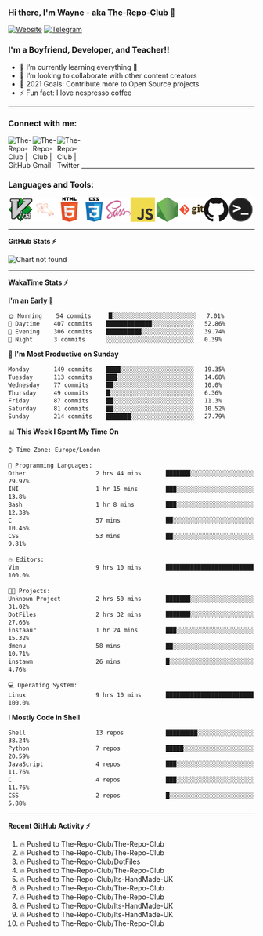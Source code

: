 ### Hi there, I'm Wayne - aka [The-Repo-Club][website] 👋

[![Website](https://img.shields.io/website?label=github.com/The-Repo-Club/&color=orange&style=flat-square&url=https://github.com/The-Repo-Club/)][website]
[![Telegram](https://img.shields.io/badge/Chat%20on-Telegram-orange.svg?color=orange&logo=telegram&style=flat-square)][telegram]

### I'm a Boyfriend, Developer, and Teacher!!

- 🌱 I’m currently learning everything 🤣
- 👯 I’m looking to collaborate with other content creators
- 🥅 2021 Goals: Contribute more to Open Source projects
- ⚡ Fun fact: I love nespresso coffee

---
### Connect with me:

[<img align="left" alt="The-Repo-Club | GitHub" width="50px" src="https://cdn.jsdelivr.net/npm/simple-icons@v3/icons/github.svg" />][website]
[<img align="left" alt="The-Repo-Club | Gmail" width="50px" src="https://cdn.jsdelivr.net/npm/simple-icons@v3/icons/gmail.svg" />][email]
[<img align="left" alt="The-Repo-Club | Twitter" width="50px" src="https://cdn.jsdelivr.net/npm/simple-icons@v3/icons/telegram.svg" />][telegram]

[website]: https://github.com/The-Repo-Club/
[email]: mailto:wayne6324@gmail.com
[telegram]: https://t.me/TheRepoClub

<br />
<br />
<br />

---
### Languages and Tools:

<img align="left" alt="Vim" width="50px" src="https://raw.githubusercontent.com/github/explore/80688e429a7d4ef2fca1e82350fe8e3517d3494d/topics/vim/vim.png" />
<img align="left" alt="Fish" width="50px" src="https://raw.githubusercontent.com/github/explore/80688e429a7d4ef2fca1e82350fe8e3517d3494d/topics/fish/fish.png" />
<img align="left" alt="HTML5" width="50px" src="https://raw.githubusercontent.com/github/explore/80688e429a7d4ef2fca1e82350fe8e3517d3494d/topics/html/html.png" />
<img align="left" alt="CSS3" width="50px" src="https://raw.githubusercontent.com/github/explore/80688e429a7d4ef2fca1e82350fe8e3517d3494d/topics/css/css.png" />
<img align="left" alt="Sass" width="50px" src="https://raw.githubusercontent.com/github/explore/80688e429a7d4ef2fca1e82350fe8e3517d3494d/topics/sass/sass.png" />
<img align="left" alt="JavaScript" width="50px" src="https://raw.githubusercontent.com/github/explore/80688e429a7d4ef2fca1e82350fe8e3517d3494d/topics/javascript/javascript.png" />
<img align="left" alt="Node.js" width="50px" src="https://raw.githubusercontent.com/github/explore/80688e429a7d4ef2fca1e82350fe8e3517d3494d/topics/nodejs/nodejs.png" />
<img align="left" alt="Git" width="50px" src="https://raw.githubusercontent.com/github/explore/80688e429a7d4ef2fca1e82350fe8e3517d3494d/topics/git/git.png" />
<img align="left" alt="GitHub" width="50px" src="https://raw.githubusercontent.com/github/explore/78df643247d429f6cc873026c0622819ad797942/topics/github/github.png" />
<img align="left" alt="Terminal" width="50px" src="https://raw.githubusercontent.com/github/explore/80688e429a7d4ef2fca1e82350fe8e3517d3494d/topics/terminal/terminal.png" />

<br />
<br />
<br />

---

**GitHub Stats ⚡**

![Chart not found](https://github-readme-stats.vercel.app/api?username=The-Repo-Club&theme=tokyonight&show_icons=true&count_private=true&hide_border=true&include_all_commits=true&custom_title=The-Repo-Club%27s+GitHub+Stats)


---

**WakaTime Stats ⚡**

<!--START_SECTION:waka-->
**I'm an Early 🐤** 

```text
🌞 Morning    54 commits     █░░░░░░░░░░░░░░░░░░░░░░░░   7.01% 
🌆 Daytime    407 commits    █████████████░░░░░░░░░░░░   52.86% 
🌃 Evening    306 commits    ██████████░░░░░░░░░░░░░░░   39.74% 
🌙 Night      3 commits      ░░░░░░░░░░░░░░░░░░░░░░░░░   0.39%

```
📅 **I'm Most Productive on Sunday** 

```text
Monday       149 commits    ████░░░░░░░░░░░░░░░░░░░░░   19.35% 
Tuesday      113 commits    ███░░░░░░░░░░░░░░░░░░░░░░   14.68% 
Wednesday    77 commits     ██░░░░░░░░░░░░░░░░░░░░░░░   10.0% 
Thursday     49 commits     █░░░░░░░░░░░░░░░░░░░░░░░░   6.36% 
Friday       87 commits     ██░░░░░░░░░░░░░░░░░░░░░░░   11.3% 
Saturday     81 commits     ██░░░░░░░░░░░░░░░░░░░░░░░   10.52% 
Sunday       214 commits    ███████░░░░░░░░░░░░░░░░░░   27.79%

```


📊 **This Week I Spent My Time On** 

```text
⌚︎ Time Zone: Europe/London

💬 Programming Languages: 
Other                    2 hrs 44 mins       ███████░░░░░░░░░░░░░░░░░░   29.97% 
INI                      1 hr 15 mins        ███░░░░░░░░░░░░░░░░░░░░░░   13.8% 
Bash                     1 hr 8 mins         ███░░░░░░░░░░░░░░░░░░░░░░   12.38% 
C                        57 mins             ██░░░░░░░░░░░░░░░░░░░░░░░   10.46% 
CSS                      53 mins             ██░░░░░░░░░░░░░░░░░░░░░░░   9.81%

🔥 Editors: 
Vim                      9 hrs 10 mins       █████████████████████████   100.0%

🐱‍💻 Projects: 
Unknown Project          2 hrs 50 mins       ███████░░░░░░░░░░░░░░░░░░   31.02% 
DotFiles                 2 hrs 32 mins       ███████░░░░░░░░░░░░░░░░░░   27.66% 
instaaur                 1 hr 24 mins        ███░░░░░░░░░░░░░░░░░░░░░░   15.32% 
dmenu                    58 mins             ██░░░░░░░░░░░░░░░░░░░░░░░   10.71% 
instawm                  26 mins             █░░░░░░░░░░░░░░░░░░░░░░░░   4.76%

💻 Operating System: 
Linux                    9 hrs 10 mins       █████████████████████████   100.0%

```

**I Mostly Code in Shell** 

```text
Shell                    13 repos            █████████░░░░░░░░░░░░░░░░   38.24% 
Python                   7 repos             █████░░░░░░░░░░░░░░░░░░░░   20.59% 
JavaScript               4 repos             ███░░░░░░░░░░░░░░░░░░░░░░   11.76% 
C                        4 repos             ███░░░░░░░░░░░░░░░░░░░░░░   11.76% 
CSS                      2 repos             █░░░░░░░░░░░░░░░░░░░░░░░░   5.88%

```



<!--END_SECTION:waka-->

---

**Recent GitHub Activity :zap:**

<!--START_SECTION:activity-->
1. 🔥 Pushed to The-Repo-Club/The-Repo-Club
2. 🔥 Pushed to The-Repo-Club/The-Repo-Club
3. 🔥 Pushed to The-Repo-Club/DotFiles
4. 🔥 Pushed to The-Repo-Club/The-Repo-Club
5. 🔥 Pushed to The-Repo-Club/Its-HandMade-UK
6. 🔥 Pushed to The-Repo-Club/The-Repo-Club
7. 🔥 Pushed to The-Repo-Club/The-Repo-Club
8. 🔥 Pushed to The-Repo-Club/Its-HandMade-UK
9. 🔥 Pushed to The-Repo-Club/Its-HandMade-UK
10. 🔥 Pushed to The-Repo-Club/The-Repo-Club
<!--END_SECTION:activity-->